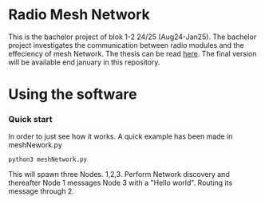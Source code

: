# Radio Mesh Network
This is the bachelor project of blok 1-2 24/25 (Aug24-Jan25). The bachelor project investigates the communication between radio modules and the effeciency of mesh Network. The thesis can be read [here](https://github.com/Nidocq/RadioMeshNetwork/blob/main/Bachelors_Project_PhillipLundin_David_Marchant_24_25.pdf). The final version will be available end january in this repository. 

# Using the software
### Quick start
In order to just see how it works. A quick example has been made in meshNework.py
```
python3 meshNetwork.py
```
This will spawn three Nodes. 1,2,3. Perform Network discovery and thereafter Node 1 messages Node 3 with a "Hello world". Routing its message through 2.
